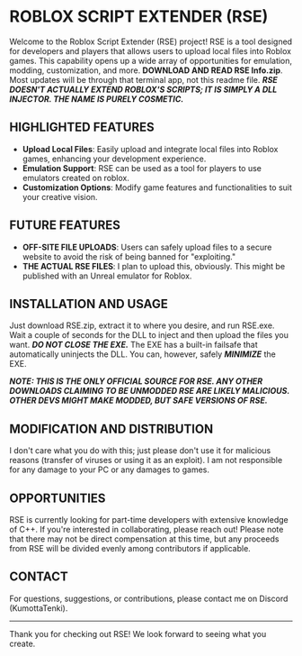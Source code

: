 # ROBLOX SCRIPT EXTENDER (RSE)

Welcome to the Roblox Script Extender (RSE) project! RSE is a tool designed for developers and players that allows users to upload local files into Roblox games. This capability opens up a wide array of opportunities for emulation, modding, customization, and more. **DOWNLOAD AND READ RSE Info.zip**. Most updates will be through that terminal app, not this readme file. ***RSE DOESN'T ACTUALLY EXTEND ROBLOX'S SCRIPTS; IT IS SIMPLY A DLL INJECTOR. THE NAME IS PURELY COSMETIC.***

## HIGHLIGHTED FEATURES

- **Upload Local Files**: Easily upload and integrate local files into Roblox games, enhancing your development experience.
- **Emulation Support**: RSE can be used as a tool for players to use emulators created on roblox.
- **Customization Options**: Modify game features and functionalities to suit your creative vision.

## FUTURE FEATURES

- **OFF-SITE FILE UPLOADS**: Users can safely upload files to a secure website to avoid the risk of being banned for "exploiting."
- **THE ACTUAL RSE FILES**: I plan to upload this, obviously. This might be published with an Unreal emulator for Roblox.

## INSTALLATION AND USAGE

Just download RSE.zip, extract it to where you desire, and run RSE.exe. Wait a couple of seconds for the DLL to inject and then upload the files you want. ***DO NOT CLOSE THE EXE.*** The EXE has a built-in failsafe that automatically uninjects the DLL. You can, however, safely ***MINIMIZE*** the EXE.

***NOTE: THIS IS THE ONLY OFFICIAL SOURCE FOR RSE. ANY OTHER DOWNLOADS CLAIMING TO BE UNMODDED RSE ARE LIKELY MALICIOUS. OTHER DEVS MIGHT MAKE MODDED, BUT SAFE VERSIONS OF RSE.***

## MODIFICATION AND DISTRIBUTION

I don't care what you do with this; just please don't use it for malicious reasons (transfer of viruses or using it as an exploit). I am not responsible for any damage to your PC or any damages to games.

## OPPORTUNITIES 

RSE is currently looking for part-time developers with extensive knowledge of C++. If you're interested in collaborating, please reach out! Please note that there may not be direct compensation at this time, but any proceeds from RSE will be divided evenly among contributors if applicable.

## CONTACT

For questions, suggestions, or contributions, please contact me on Discord (KumottaTenki).

---

Thank you for checking out RSE! We look forward to seeing what you create.

